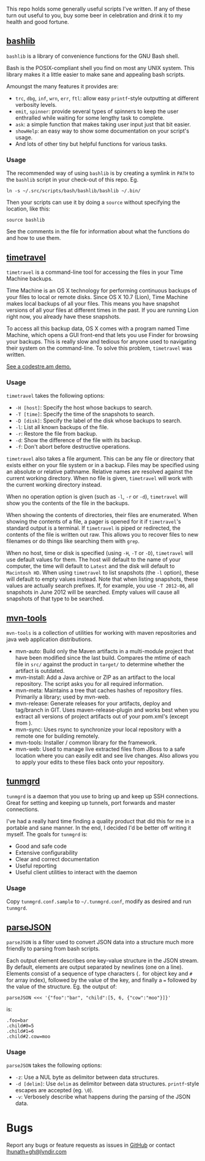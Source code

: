 This repo holds some generally useful scripts I've written.  If any of these turn out useful to you, buy some beer in celebration and drink it to my health and good fortune.

## [bashlib](https://github.com/lhunath/scripts/tree/master/bash/bashlib)
`bashlib` is a library of convenience functions for the GNU Bash shell.

Bash is the POSIX-compliant shell you find on most any UNIX system. This library makes it a little easier to make sane and appealing bash scripts.

Amoungst the many features it provides are:

 * `trc`, `dbg`, `inf`, `wrn`, `err`, `ftl`: allow easy `printf`-style outputting at different verbosity levels.
 * `emit`, `spinner`: provide several types of spinners to keep the user enthralled while waiting for some lengthy task to complete.
 * `ask`: a simple function that makes taking user input just that bit easier.
 * `showHelp`: an easy way to show some documentation on your script's usage.
 * And lots of other tiny but helpful functions for various tasks.

### Usage
The recommended way of using `bashlib` is by creating a symlink in `PATH` to the `bashlib` script in your check-out of this repo.  Eg.

    ln -s ~/.src/scripts/bash/bashlib/bashlib ~/.bin/

Then your scripts can use it by doing a `source` without specifying the location, like this:

    source bashlib

See the comments in the file for information about what the functions do and how to use them.


## [timetravel](https://github.com/lhunath/scripts/tree/master/bash/bashlib)
`timetravel` is a command-line tool for accessing the files in your Time Machine backups.

Time Machine is an OS X technology for performing continuous backups of your files to local or remote disks.  Since OS X 10.7 (Lion), Time Machine makes local backups of all your files.  This means you have snapshot versions of all your files at different times in the past.  If you are running Lion right now, you already have these snapshots.

To access all this backup data, OS X comes with a program named Time Machine, which opens a GUI front-end that lets you use Finder for browsing your backups.  This is really slow and tedious for anyone used to navigating their system on the command-line.  To solve this problem, `timetravel` was written.

[See a codestre.am demo.](http://codestre.am/18c63b95276c6fa8fd1c28e24)

### Usage
`timetravel` takes the following options:

* `-H [host]`: Specify the host whose backups to search.
* `-T [time]`: Specify the time of the snapshots to search.
* `-D [disk]`: Specify the label of the disk whose backups to search.
* `-l`: List all known backups of the file.
* `-r`: Restore the file from backup.
* `-d`: Show the difference of the file with its backup.
* `-f`: Don't abort before destructive operations.

`timetravel` also takes a file argument.  This can be any file or directory that exists either on your file system or in a backup.  Files may be specified using an absolute or relative pathname.  Relative names are resolved against the current working directory. When no file is given, `timetravel` will work with the current working directory instead.

When no operation option is given (such as `-l`, `-r` or `-d`), `timetravel` will show you the contents of the file in the backups.

When showing the contents of directories, their files are enumerated.  When showing the contents of a file, a pager is opened for it if `timetravel`'s standard output is a terminal.  If `timetravel` is piped or redirected, the contents of the file is written out raw.  This allows you to recover files to new filenames or do things like searching them with `grep`.

When no host, time or disk is specified (using `-H`, `-T` or `-D`), `timetravel` will use default values for them.  The host will default to the name of your computer, the time will default to `Latest` and the disk will default to `Macintosh HD`.  When using `timetravel` to list snapshots (the `-l` option), these will default to empty values instead.  Note that when listing snapshots, these values are actually search prefixes.  If, for example, you use `-T 2012-06`, all snapshots in June 2012 will be searched.  Empty values will cause all snapshots of that type to be searched.

## [mvn-tools](https://github.com/lhunath/scripts/tree/master/bash/mvn-tools)

`mvn-tools` is a collection of utilities for working with maven repositories and
java web application distributions.

- mvn-auto: Build only the Maven artifacts in a multi-module project that have been modified since the last build. Compares the mtime of each file in `src/` against the product in `target/` to determine whether the artifact is outdated.
- mvn-install: Add a Java archive or ZIP as an artifact to the local repository. The script asks you for all required information.
- mvn-meta: Maintains a tree that caches hashes of repository files. Primarily a library; used by mvn-web.
- mvn-release: Generate releases for your artifacts, deploy and tag/branch in GIT. Uses maven-release-plugin and works best when you extract all versions of project artifacts out of your pom.xml's (except from <parent>).
- mvn-sync: Uses rsync to synchronize your local repository with a remote one for building remotely.
- mvn-tools: Installer / common library for the framework.
- mvn-web: Used to manage live extracted files from JBoss to a safe location where you can easily edit and see live changes.  Also allows you to apply your edits to these files back onto your repository.

## [tunmgrd](https://github.com/lhunath/scripts/tree/master/bash/tunmgrd)

`tunmgrd` is a daemon that you use to bring up and keep up SSH connections.  Great for setting and keeping up tunnels, port forwards and master connections.

I've had a really hard time finding a quality product that did this for me in a portable and sane manner.  In the end, I decided I'd be better off writing it myself.  The goals for `tunmgrd` is:

- Good and safe code
- Extensive configurability
- Clear and correct documentation
- Useful reporting
- Useful client utilities to interact with the daemon

### Usage

Copy `tunmgrd.conf.sample` to `~/.tunmgrd.conf`, modify as desired and run `tunmgrd`.

## [parseJSON](https://github.com/lhunath/scripts/tree/master/bash/parseJSON)

`parseJSON` is a filter used to convert JSON data into a structure much more friendly to parsing from bash scripts.

Each output element describes one key-value structure in the JSON stream.  By default, elements are output separated by newlines (one on a line).  Elements consist of a sequence of type characters (`.` for object key and `#` for array index), followed by the value of the key, and finally a `=` followed by the value of the structure.  Eg. the output of:

    parseJSON <<< '{"foo":"bar", "child":[5, 6, {"cow":"moo"}]}'

is:

    .foo=bar
	.child#0=5
	.child#1=6
	.child#2.cow=moo

### Usage
`parseJSON` takes the following options:

* `-z`: Use a NUL byte as delimitor between data structures.
* `-d [delim]`: Use `delim` as delimitor between data structures.  `printf`-style escapes are accepted (eg. `\0`).
* `-v`: Verbosely describe what happens during the parsing of the JSON data.

# Bugs
Report any bugs or feature requests as issues in [GitHub](https://github.com/lhunath/scripts/issues) or contact <lhunath+gh@lyndir.com>

